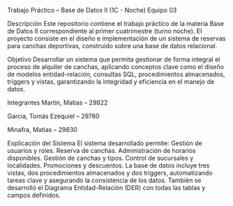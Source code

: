 Trabajo Práctico – Base de Datos II (1C - Noche)
Equipo 03

Descripción
Este repositorio contiene el trabajo práctico de la materia Base de Datos II correspondiente al primer cuatrimestre (turno noche). El proyecto consiste en el diseño e implementación de un sistema de reservas para canchas deportivas, construido sobre una base de datos relacional.

Objetivo
Desarrollar un sistema que permita gestionar de forma integral el proceso de alquiler de canchas, aplicando conceptos clave como el diseño de modelos entidad-relación, consultas SQL, procedimientos almacenados, triggers y vistas, garantizando la integridad y eficiencia en el manejo de datos.

Integrantes
Martin, Matias – 29822

Garcia, Tomás Ezequiel – 29780

Minafra, Matias – 29830

Explicación del Sistema
El sistema desarrollado permite:
Gestión de usuarios y roles.
Reserva de canchas.
Administración de horarios disponibles.
Gestión de canchas y tipos.
Control de sucursales y localidades.
Promociones y descuentos.
La base de datos incluye tres vistas, dos procedimientos almacenados y dos triggers, automatizando tareas clave y asegurando la consistencia de los datos. También se desarrolló el Diagrama Entidad-Relación (DER) con todas las tablas y campos definidos.
